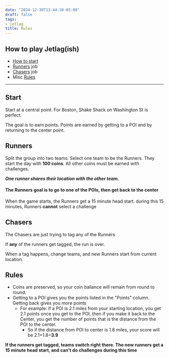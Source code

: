 ```yaml
---
date: "2024-12-30T13:44:38-05:00"
draft: false
tags:
- jetlag
title: Rules
---
```


## How to play Jetlag(ish)

- [How to start](#start)
- [Runners](#runners) job
- [Chasers](#chasers) job
- Misc [Rules](#rules)

---

## Start

Start at a central point. 
For Boston, Shake Shack on Washington St is perfect. 

The goal is to earn points. Points are earned by getting to a POI and by returning to the center point.

## Runners

Split the group into two teams. Select one team to be the Runners. They start the day with **100 coins**. All other coins must be earned with challenges.

***One runner shares their location with the other team.*** 

#### The Runners goal is to go to **one** of the POIs, then get back to the center

When the game starts, the Runners get a 15 minute head start. during this 15 minutes, Runners **cannot** select a challenge

## Chasers

The Chasers are just trying to tag any of the Runners

If **any** of the runners get tagged, the run is over. 

When a tag happens, change teams, and new Runners start from current location.

## Rules

- Coins are preserved, so your coin ballance will remain from round to round.
- Getting to a POI gives you the points listed in the "Points" column. Getting back gives you more points
	- For example: if a POI is 2.1 miles from your starting location, you get 2.1 points once you get to the POI, then if you make it back to the Center, you get the number of points that is the distance from the POI to the center. 
		- So if the distance from POI to center is 1.8 miles, your score will be 2.1+1.8=**3.9**

**If the runners get tagged, teams switch right there. The new runners get a 15 minute head start, and can't do challenges during this time**
